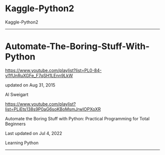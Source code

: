 # Kaggle-Python2
Kaggle-Python2


-----

# Automate-The-Boring-Stuff-With-Python

https://www.youtube.com/playlist?list=PL0-84-yl1fUnRuXGFe_F7qSH1LEnn9LkW

updated on Aug 31, 2015

Al Sweigart

https://www.youtube.com/playlist?list=PLiEts138s9P0aG6soKBoMsmJrwIOPXoXR

Automate the Boring Stuff with Python: Practical Programming for Total Beginners

Last updated on Jul 4, 2022

Learning Python

-----
